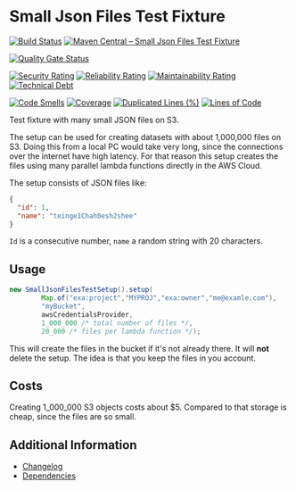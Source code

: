 # Small Json Files Test Fixture

[![Build Status](https://github.com/exasol/small-json-files-test-fixture/actions/workflows/ci-build.yml/badge.svg)](https://github.com/exasol/small-json-files-test-fixture/actions/workflows/ci-build.yml)
[![Maven Central &ndash; Small Json Files Test Fixture](https://img.shields.io/maven-central/v/com.exasol/small-json-files-test-fixture)](https://search.maven.org/artifact/com.exasol/small-json-files-test-fixture)

[![Quality Gate Status](https://sonarcloud.io/api/project_badges/measure?project=com.exasol%3Asmall-json-files-test-fixture&metric=alert_status)](https://sonarcloud.io/dashboard?id=com.exasol%3Asmall-json-files-test-fixture)

[![Security Rating](https://sonarcloud.io/api/project_badges/measure?project=com.exasol%3Asmall-json-files-test-fixture&metric=security_rating)](https://sonarcloud.io/dashboard?id=com.exasol%3Asmall-json-files-test-fixture)
[![Reliability Rating](https://sonarcloud.io/api/project_badges/measure?project=com.exasol%3Asmall-json-files-test-fixture&metric=reliability_rating)](https://sonarcloud.io/dashboard?id=com.exasol%3Asmall-json-files-test-fixture)
[![Maintainability Rating](https://sonarcloud.io/api/project_badges/measure?project=com.exasol%3Asmall-json-files-test-fixture&metric=sqale_rating)](https://sonarcloud.io/dashboard?id=com.exasol%3Asmall-json-files-test-fixture)
[![Technical Debt](https://sonarcloud.io/api/project_badges/measure?project=com.exasol%3Asmall-json-files-test-fixture&metric=sqale_index)](https://sonarcloud.io/dashboard?id=com.exasol%3Asmall-json-files-test-fixture)

[![Code Smells](https://sonarcloud.io/api/project_badges/measure?project=com.exasol%3Asmall-json-files-test-fixture&metric=code_smells)](https://sonarcloud.io/dashboard?id=com.exasol%3Asmall-json-files-test-fixture)
[![Coverage](https://sonarcloud.io/api/project_badges/measure?project=com.exasol%3Asmall-json-files-test-fixture&metric=coverage)](https://sonarcloud.io/dashboard?id=com.exasol%3Asmall-json-files-test-fixture)
[![Duplicated Lines (%)](https://sonarcloud.io/api/project_badges/measure?project=com.exasol%3Asmall-json-files-test-fixture&metric=duplicated_lines_density)](https://sonarcloud.io/dashboard?id=com.exasol%3Asmall-json-files-test-fixture)
[![Lines of Code](https://sonarcloud.io/api/project_badges/measure?project=com.exasol%3Asmall-json-files-test-fixture&metric=ncloc)](https://sonarcloud.io/dashboard?id=com.exasol%3Asmall-json-files-test-fixture)

Test fixture with many small JSON files on S3.

The setup can be used for creating datasets with about 1,000,000 files on S3. Doing this from a local PC would take very long, since the connections over the internet have high latency. For that reason this setup creates the files using many parallel lambda functions directly in the AWS Cloud.

The setup consists of JSON files like:

```json
{
  "id": 1,
  "name": "teinge1Chah0esh2shee"
}
```

`Id` is a consecutive number, `name` a random string with 20 characters.

## Usage

```java
new SmallJsonFilesTestSetup().setup(
        Map.of("exa:project","MYPROJ","exa:owner","me@examle.com"),
        "myBucket",
        awsCredentialsProvider,
        1_000_000 /* total number of files */,
        20_000 /* files per lambda function */);
```

This will create the files in the bucket if it's not already there. It will **not** delete the setup. The idea is that you keep the files in you account.

## Costs

Creating 1_000_000 S3 objects costs about $5. Compared to that storage is cheap, since the files are so small.

## Additional Information

* [Changelog](doc/changes/changelog.md)
* [Dependencies](dependencies.md)